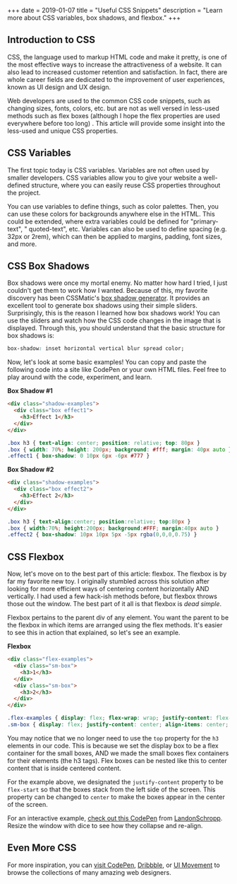 +++
date = 2019-01-07
title = "Useful CSS Snippets"
description = "Learn more about CSS variables, box shadows, and flexbox."
+++

## Introduction to CSS

CSS, the language used to markup HTML code and make it pretty, is one of the most effective ways to increase the
attractiveness of a website. It can also lead to increased customer retention and satisfaction. In fact, there are whole
career fields are dedicated to the improvement of user experiences, known as UI design and UX design.

Web developers are used to the common CSS code snippets, such as changing sizes, fonts, colors, etc. but are not as well
versed in less-used methods such as flex boxes (although I hope the flex properties are used everywhere before too long)
. This article will provide some insight into the less-used and unique CSS properties.

## CSS Variables

The first topic today is CSS variables. Variables are not often used by smaller developers. CSS variables allow you to
give your website a well-defined structure, where you can easily reuse CSS properties throughout the project.

You can use variables to define things, such as color palettes. Then, you can use these colors for backgrounds
anywhere else in the HTML. This could be extended, where extra variables could be defined for "primary-text", "
quoted-text", etc. Variables can also be used to define spacing (e.g. 32px or 2rem), which can then be applied to
margins, padding, font sizes, and more.

## CSS Box Shadows

Box shadows were once my mortal enemy. No matter how hard I tried, I just couldn't get them to work how I wanted.
Because of this, my favorite discovery has been CSSMatic's [box shadow generator](https://www.cssmatic.com/box-shadow).
It provides an excellent tool to generate box shadows using their simple sliders. Surprisingly, this is the reason I
learned how box shadows work! You can use the sliders and watch how the CSS code changes in the image that is displayed.
Through this, you should understand that the basic structure for box shadows is:

```css
box-shadow: inset horizontal vertical blur spread color;
```

Now, let's look at some basic examples! You can copy and paste the following code into a site like CodePen or your own
HTML files. Feel free to play around with the code, experiment, and learn.

**Box Shadow \#1**
```html
<div class="shadow-examples">
  <div class="box effect1">
    <h3>Effect 1</h3>
  </div>
</div>
```
```css
.box h3 { text-align: center; position: relative; top: 80px }
.box { width: 70%; height: 200px; background: #fff; margin: 40px auto }
.effect1 { box-shadow: 0 10px 6px -6px #777 }
```

**Box Shadow \#2**
```html
<div class="shadow-examples">
  <div class="box effect2">
    <h3>Effect 2</h3>
  </div>
</div>
```
```css
.box h3 { text-align:center; position:relative; top:80px }
.box { width:70%; height:200px; background:#FFF; margin:40px auto }
.effect2 { box-shadow: 10px 10px 5px -5px rgba(0,0,0,0.75) }
```

## CSS Flexbox

Now, let's move on to the best part of this article: flexbox. The flexbox is by far my favorite new toy. I originally
stumbled across this solution after looking for more efficient ways of centering content horizontally AND vertically. I
had used a few hack-ish methods before, but flexbox throws those out the window. The best part of it all is that flexbox
is *dead simple*.

Flexbox pertains to the parent div of any element. You want the parent to be the flexbox in which items are arranged
using the flex methods. It's easier to see this in action that explained, so let's see an example.

**Flexbox**
```html
<div class="flex-examples">
  <div class="sm-box">
    <h3>1</h3>
  </div>
  <div class="sm-box">
    <h3>2</h3>
  </div>
</div>
```
```css
.flex-examples { display: flex; flex-wrap: wrap; justify-content: flex-start; align-items: center; padding: 10px; background-color: #f2f2f2 }
.sm-box { display: flex; justify-content: center; align-items: center; width: 20%; height: 100px; background: #fff; margin: 40px 10px }
```

You may notice that we no longer need to use the `top` property for the `h3` elements in our code. This is because we
set the display box to be a flex container for the small boxes, AND we made the small boxes flex containers for their
elements (the h3 tags). Flex boxes can be nested like this to center content that is inside centered content.

For the example above, we designated the `justify-content` property to be `flex-start` so that the boxes stack from the
left side of the screen. This property can be changed to `center` to make the boxes appear in the center of the screen.

For an interactive example, [check out this CodePen](https://codepen.io/LandonSchropp/pen/KpzzGo)
from [LandonSchropp](https://codepen.io/LandonSchropp/). Resize the window with dice to see how they collapse and
re-align.

## Even More CSS

For more inspiration, you can [visit CodePen](https://www.codepen.io), [Dribbble](https://dribbble.com),
or [UI Movement](https://uimovement.com) to browse the collections of many amazing web designers.


